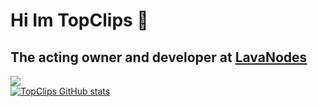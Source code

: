 # Hi Im TopClips 👋
## The acting owner and developer at [LavaNodes](https://lavanodes.ml) 

![](https://komarev.com/ghpvc/?username=topclips)
<br>
[![TopClips GitHub stats](https://github-readme-stats.vercel.app/api?username=topclips)](https://github.com/topclips/github-readme-stats)
